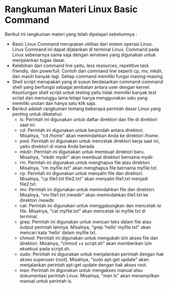 # Rangkuman Materi Linux Basic Command

Berikut ini rangkuman materi yang telah dipelajari sebelumnya :

* Basic Linux Command merupakan utilitas dari sistem operasi Linux. Linux Command ini dapat dijalankan di terminal Linux. Command pada Linux sebenarnya sama saja dengan windows yang digunakan untuk menjalankan tugas dasar.
* Kelebihan dari command line yaitu, less resources, repetitive task friendly, dan powerfull. Contoh dari command line seperti cp, mv, mkdir, dan masih banyak lagi. Setiap command memiliki fungsi masing-masing.
* Shell script merupakan yang di susun berdasarkan command-command shell yang berfungsi sebagai jembatan antara user dengan kernel. Keuntungan shell script untuk testing yaitu tidak memiliki banyak test script dan menunggu lama tetapi hanya menggunakan satu yang memiliki urutan dan hanya satu klik saja.
* Berikut adalah rangkuman tentang beberapa perintah dasar Linux yang penting untuk diketahui:
    * ls: Perintah ini digunakan untuk daftar direktori dan file di direktori saat ini.
    * cd: Perintah ini digunakan untuk berpindah antara direktori. Misalnya, "cd /home" akan memindahkan Anda ke direktori /home.
    * pwd: Perintah ini digunakan untuk mencetak direktori kerja saat ini, yaitu direktori di mana Anda berada
    * mkdir: Perintah ini digunakan untuk membuat direktori baru. Misalnya, "mkdir mydir" akan membuat direktori bernama mydir.
    * rm: Perintah ini digunakan untuk menghapus file atau direktori. Misalnya, "rm myfile.txt" akan menghapus file bernama myfile.txt.
    * cp: Perintah ini digunakan untuk menyalin file dan direktori. Misalnya, "cp file1.txt file2.txt" akan menyalin file1.txt menjadi file2.txt.
    * mv: Perintah ini digunakan untuk memindahkan file dan direktori. Misalnya, "mv file1.txt /newdir" akan memindahkan file1.txt ke direktori /newdir.
    * cat: Perintah ini digunakan untuk menggabungkan dan mencetak isi file. Misalnya, "cat myfile.txt" akan mencetak isi myfile.txt di terminal.
    * grep: Perintah ini digunakan untuk mencari teks dalam file atau output perintah lainnya. Misalnya, "grep 'hello' myfile.txt" akan mencari kata 'hello' dalam myfile.txt.
    * chmod: Perintah ini digunakan untuk mengubah izin akses file dan direktori. Misalnya, "chmod +x script.sh" akan memberikan izin eksekusi pada script.sh.
    * sudo: Perintah ini digunakan untuk menjalankan perintah dengan hak akses superuser (root). Misalnya, "sudo apt-get update" akan menjalankan perintah apt-get update dengan hak akses root.
    * man: Perintah ini digunakan untuk mengakses manual atau dokumentasi perintah Linux. Misalnya, "man ls" akan menampilkan manual untuk perintah ls.